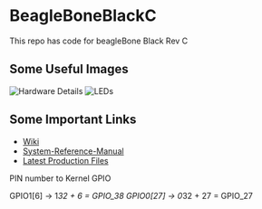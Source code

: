 # BeagleBoneBlackC
This repo has code for beagleBone Black Rev C


## Some Useful Images

![Hardware Details](https://beagleboard.org/static/images/black_hardware_details.png)
![LEDs](https://beagleboard.org/static/uploads/LEDs.PNG)

## Some Important Links

- [Wiki](https://elinux.org/Beagleboard:BeagleBoneBlack)
- [System-Reference-Manual](https://github.com/beagleboard/beaglebone-black/wiki/System-Reference-Manual)
- [Latest Production Files](https://elinux.org/Beagleboard:BeagleBoneBlack#LATEST_PRODUCTION_FILES_.28C.29)

PIN number to Kernel GPIO

GPIO1[6] -> 1*32 + 6 = GPIO_38
GPIO0[27] -> 0*32 + 27 = GPIO_27
